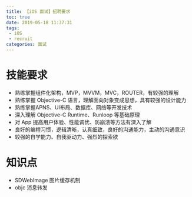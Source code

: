 ```yaml
---
title: 【iOS 面试】招聘要求
toc: true
date: 2019-05-18 11:37:31
tags:
 - iOS
 - recruit
categories: 面试
---
```

# 技能要求
* 熟练掌握组件化架构，MVP，MVVM，MVC，ROUTER，有较强的理解
* 熟练掌握 Objective-C 语言，理解面向对象变成思想，具有较强的设计能力
* 熟练掌握APNS、UI布局、数据库、网络等开发技术
* 深入理解 Objective-C Runtime、Runloop 等基础原理
* 对 App 提高用户体验、性能调优、防崩溃等方法有深入了解
* 良好的编程习惯，逻辑清晰，认真细致，良好的沟通能力，主动的沟通意识
* 较强的自学能力、自我驱动力、强烈的探索欲

# 知识点
* SDWebImage 图片缓存机制
* objc 消息转发

